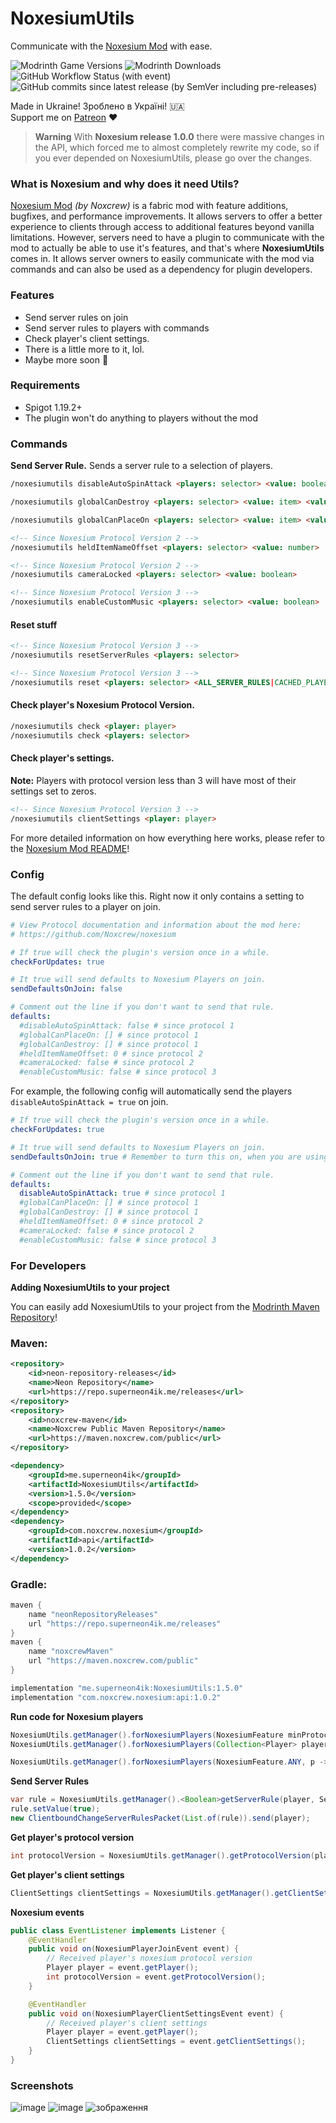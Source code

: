 # NoxesiumUtils
Communicate with the [Noxesium Mod](https://github.com/Noxcrew/noxesium) with ease.

![Modrinth Game Versions](https://img.shields.io/modrinth/game-versions/noxesiumutils?style=for-the-badge)
![Modrinth Downloads](https://img.shields.io/modrinth/dt/noxesiumutils?style=for-the-badge)
![GitHub Workflow Status (with event)](https://img.shields.io/github/actions/workflow/status/SuperNeon4ik/NoxesiumUtils/maven.yml?style=for-the-badge)
![GitHub commits since latest release (by SemVer including pre-releases)](https://img.shields.io/github/commits-since/SuperNeon4ik/NoxesiumUtils/latest?style=for-the-badge)


Made in Ukraine! Зроблено в Україні! 🇺🇦\
Support me on [Patreon](https://patreon.com/SuperNeon4ik) ❤️

> **Warning**
> With **Noxesium release 1.0.0** there were massive changes in the API, which forced me to almost
> completely rewrite my code, so if you ever depended on NoxesiumUtils, please go over the changes.

### What is Noxesium and why does it need Utils?
[Noxesium Mod](https://github.com/Noxcrew/noxesium) _(by Noxcrew)_ is a fabric mod with feature additions, bugfixes, and performance improvements. It allows servers to offer a better experience to clients through access to additional features beyond vanilla limitations. However, servers need to have a plugin to communicate with the mod to actually be able to use it's features, and that's where **NoxesiumUtils** comes in. It allows server owners to easily communicate with the mod via commands and can also be used as a dependency for plugin developers.

### Features
- Send server rules on join
- Send server rules to players with commands
- Check player's client settings.
- There is a little more to it, lol.
- Maybe more soon 🤔

### Requirements
- Spigot 1.19.2+
- The plugin won't do anything to players without the mod

### Commands
**Send Server Rule.** Sends a server rule to a selection of players.
```html
/noxesiumutils disableAutoSpinAttack <players: selector> <value: boolean>
```
```html
/noxesiumutils globalCanDestroy <players: selector> <value: item> <value: item> <value: item> ...
```
```html
/noxesiumutils globalCanPlaceOn <players: selector> <value: item> <value: item> <value: item> ...
```
```html
<!-- Since Noxesium Protocol Version 2 -->
/noxesiumutils heldItemNameOffset <players: selector> <value: number>
```
```html
<!-- Since Noxesium Protocol Version 2 -->
/noxesiumutils cameraLocked <players: selector> <value: boolean>
```
```html
<!-- Since Noxesium Protocol Version 3 -->
/noxesiumutils enableCustomMusic <players: selector> <value: boolean>
```

#### Reset stuff
```html
<!-- Since Noxesium Protocol Version 3 -->
/noxesiumutils resetServerRules <players: selector>
```
```html
<!-- Since Noxesium Protocol Version 3 -->
/noxesiumutils reset <players: selector> <ALL_SERVER_RULES|CACHED_PLAYER_HEADS>
```

#### Check player's Noxesium Protocol Version.
```html
/noxesiumutils check <player: player>
/noxesiumutils check <players: selector>
```
#### Check player's settings.
**Note:** Players with protocol version less than 3 will have most of their settings set to zeros.
```html
<!-- Since Noxesium Protocol Version 3 -->
/noxesiumutils clientSettings <player: player>
```

For more detailed information on how everything here works, please refer to the [Noxesium Mod README](https://github.com/Noxcrew/noxesium/#readme)!

### Config
The default config looks like this. 
Right now it only contains a setting to send server rules to a player on join.
```yaml
# View Protocol documentation and information about the mod here:
# https://github.com/Noxcrew/noxesium

# If true will check the plugin's version once in a while.
checkForUpdates: true

# It true will send defaults to Noxesium Players on join.
sendDefaultsOnJoin: false

# Comment out the line if you don't want to send that rule.
defaults:
  #disableAutoSpinAttack: false # since protocol 1
  #globalCanPlaceOn: [] # since protocol 1
  #globalCanDestroy: [] # since protocol 1
  #heldItemNameOffset: 0 # since protocol 2
  #cameraLocked: false # since protocol 2
  #enableCustomMusic: false # since protocol 3
```
For example, the following config will automatically send the players `disableAutoSpinAttack = true` on join.
```yaml
# If true will check the plugin's version once in a while.
checkForUpdates: true

# It true will send defaults to Noxesium Players on join.
sendDefaultsOnJoin: true # Remember to turn this on, when you are using this feature

# Comment out the line if you don't want to send that rule.
defaults:
  disableAutoSpinAttack: true # since protocol 1
  #globalCanPlaceOn: [] # since protocol 1
  #globalCanDestroy: [] # since protocol 1
  #heldItemNameOffset: 0 # since protocol 2
  #cameraLocked: false # since protocol 2
  #enableCustomMusic: false # since protocol 3
```


### For Developers
**Adding NoxesiumUtils to your project**

You can easily add NoxesiumUtils to your project from the [Modrinth Maven Repository](https://docs.modrinth.com/docs/tutorials/maven/)!
### Maven:
```xml
<repository>
    <id>neon-repository-releases</id>
    <name>Neon Repository</name>
    <url>https://repo.superneon4ik.me/releases</url>
</repository>
<repository>
    <id>noxcrew-maven</id>
    <name>Noxcrew Public Maven Repository</name>
    <url>https://maven.noxcrew.com/public</url>
</repository>
```
```xml
<dependency>
    <groupId>me.superneon4ik</groupId>
    <artifactId>NoxesiumUtils</artifactId>
    <version>1.5.0</version>
    <scope>provided</scope>
</dependency>
<dependency>
    <groupId>com.noxcrew.noxesium</groupId>
    <artifactId>api</artifactId>
    <version>1.0.2</version>
</dependency>
```

### Gradle:
```gradle
maven {
    name "neonRepositoryReleases"
    url "https://repo.superneon4ik.me/releases"
}
maven {
    name "noxcrewMaven"
    url "https://maven.noxcrew.com/public"
}
```
```gradle
implementation "me.superneon4ik:NoxesiumUtils:1.5.0"
implementation "com.noxcrew.noxesium:api:1.0.2"
```

**Run code for Noxesium players**
```java
NoxesiumUtils.getManager().forNoxesiumPlayers(NoxesiumFeature minProtocol, Consumer<Player> action);
NoxesiumUtils.getManager().forNoxesiumPlayers(Collection<Player> players, NoxesiumFeature minProtocol, Consumer<Player> action);
```
```java
NoxesiumUtils.getManager().forNoxesiumPlayers(NoxesiumFeature.ANY, p -> p.sendMessage(Component.text("Hello!")));
```

**Send Server Rules**
```java
var rule = NoxesiumUtils.getManager().<Boolean>getServerRule(player, ServerRuleIndices.DISABLE_SPIN_ATTACK_COLLISIONS);
rule.setValue(true);
new ClientboundChangeServerRulesPacket(List.of(rule)).send(player);
```

**Get player's protocol version**
```java
int protocolVersion = NoxesiumUtils.getManager().getProtocolVersion(player);
```

**Get player's client settings**
```java
ClientSettings clientSettings = NoxesiumUtils.getManager().getClientSettings(player);
```

**Noxesium events**
```java
public class EventListener implements Listener {
    @EventHandler
    public void on(NoxesiumPlayerJoinEvent event) {
        // Received player's noxesium protocol version
        Player player = event.getPlayer();
        int protocolVersion = event.getProtocolVersion();
    }

    @EventHandler
    public void on(NoxesiumPlayerClientSettingsEvent event) {
        // Received player's client settings
        Player player = event.getPlayer();
        ClientSettings clientSettings = event.getClientSettings();
    }
}
```

### Screenshots
![image](https://user-images.githubusercontent.com/52915540/233479245-01f9fb7e-1d7c-4e98-83ed-ee235e696ff2.png)
![image](https://user-images.githubusercontent.com/52915540/233479405-5f7a96b1-8676-4ea9-9328-0988d348b1ed.png)
![зображення](https://github.com/SuperNeon4ik/NoxesiumUtils/assets/52915540/08710e28-619d-4fb7-9d38-2b41240c96c1)
